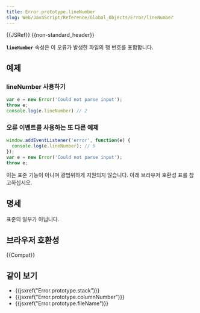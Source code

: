 ```yaml
---
title: Error.prototype.lineNumber
slug: Web/JavaScript/Reference/Global_Objects/Error/lineNumber
---
```


{{JSRef}} {{non-standard_header}}

**`lineNumber`** 속성은 이 오류가 발생한 파일의 행 번호를 포함합니다.

## 예제

### lineNumber 사용하기

```js
var e = new Error('Could not parse input');
throw e;
console.log(e.lineNumber) // 2
```

### 오류 이벤트를 사용하는 또 다른 예제

```js
window.addEventListener('error', function(e) {
  console.log(e.lineNumber); // 5
});
var e = new Error('Could not parse input');
throw e;
```

이는 표준 기능이 아니며 광범위하게 지원되지 않습니다. 아래 브라우저 호환성 표를 참고하십시오.

## 명세

표준의 일부가 아닙니다.

## 브라우저 호환성

{{Compat}}

## 같이 보기

- {{jsxref("Error.prototype.stack")}}
- {{jsxref("Error.prototype.columnNumber")}}
- {{jsxref("Error.prototype.fileName")}}
